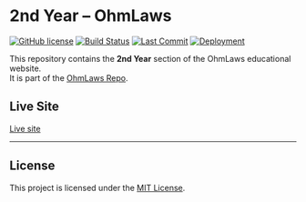# 2nd Year – OhmLaws

[![GitHub license](https://img.shields.io/github/license/ohmlaws/secondyear.svg?color=blue)](https://github.com/ohmlaws/secondyear/blob/main/LICENSE)
[![Build Status](https://github.com/ohmlaws/secondyear/actions/workflows/pages-deploy.yml/badge.svg)](https://github.com/ohmlaws/secondyear/actions)
[![Last Commit](https://img.shields.io/github/last-commit/ohmlaws/secondyear.svg)](https://github.com/ohmlaws/secondyear/commits/main)
[![Deployment](https://img.shields.io/github/deployments/ohmlaws/secondyear/github-pages)](https://github.com/ohmlaws/secondyear/deployments/activity_log)

This repository contains the **2nd Year** section of the OhmLaws educational website.  
It is part of the [OhmLaws Repo](https://github.com/ohmlaws/ohmlaws.github.io).

## Live Site
[Live site](https://ohmlaws.github.io/)

---

## License
This project is licensed under the [MIT License](LICENSE).
